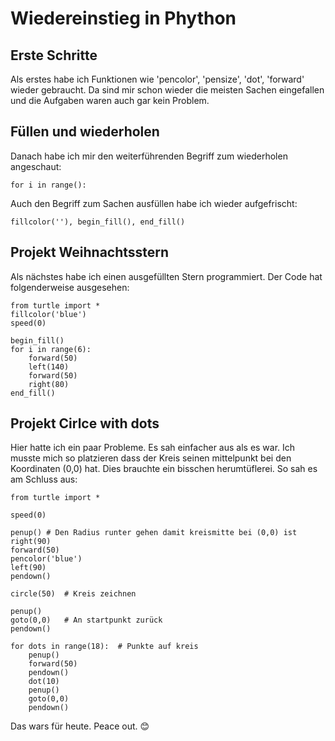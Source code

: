 # Wiedereinstieg in Phython

## Erste Schritte
Als erstes habe ich Funktionen wie 'pencolor', 'pensize', 'dot', 'forward' wieder gebraucht. Da sind mir schon wieder die meisten Sachen eingefallen und die Aufgaben waren auch gar kein Problem.

## Füllen und wiederholen
Danach habe ich mir den weiterführenden Begriff zum wiederholen angeschaut:
````
for i in range():
````
Auch den Begriff zum Sachen ausfüllen habe ich wieder aufgefrischt:
````
fillcolor(''), begin_fill(), end_fill()
````

## Projekt Weihnachtsstern
Als nächstes habe ich einen ausgefüllten Stern programmiert. Der Code hat folgenderweise ausgesehen:
````
from turtle import *
fillcolor('blue')
speed(0)

begin_fill()
for i in range(6):
    forward(50)
    left(140)
    forward(50)
    right(80)
end_fill()
````

## Projekt Cirlce with dots
Hier hatte ich ein paar Probleme. Es sah einfacher aus als es war. Ich musste mich so platzieren dass der Kreis seinen mittelpunkt bei den Koordinaten (0,0) hat. Dies brauchte ein bisschen herumtüflerei. So sah es am Schluss aus:
````
from turtle import *

speed(0)

penup() # Den Radius runter gehen damit kreismitte bei (0,0) ist
right(90)
forward(50)
pencolor('blue')
left(90)
pendown()

circle(50)  # Kreis zeichnen

penup()
goto(0,0)   # An startpunkt zurück
pendown()

for dots in range(18):  # Punkte auf kreis
    penup()
    forward(50)
    pendown()
    dot(10)
    penup()
    goto(0,0)
    pendown()
````

Das wars für heute. Peace out. 😊